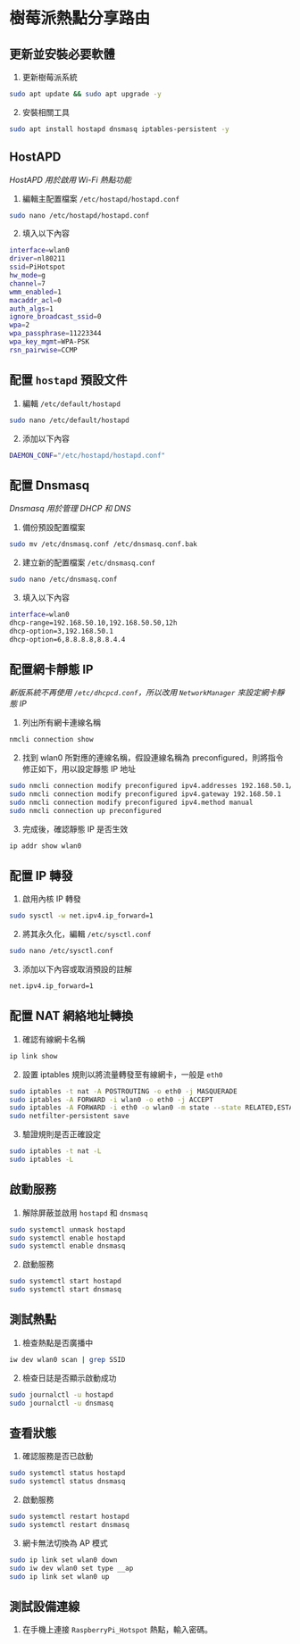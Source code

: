 # 樹莓派熱點分享路由

## 更新並安裝必要軟體

1. 更新樹莓派系統

```bash
sudo apt update && sudo apt upgrade -y
```

2. 安裝相關工具

```bash
sudo apt install hostapd dnsmasq iptables-persistent -y
```

## HostAPD

_HostAPD 用於啟用 Wi-Fi 熱點功能_

1. 編輯主配置檔案 `/etc/hostapd/hostapd.conf`

```bash
sudo nano /etc/hostapd/hostapd.conf
```

2. 填入以下內容

```bash
interface=wlan0
driver=nl80211
ssid=PiHotspot
hw_mode=g
channel=7
wmm_enabled=1
macaddr_acl=0
auth_algs=1
ignore_broadcast_ssid=0
wpa=2
wpa_passphrase=11223344
wpa_key_mgmt=WPA-PSK
rsn_pairwise=CCMP
```

## 配置 `hostapd` 預設文件

1. 編輯 `/etc/default/hostapd`

```bash
sudo nano /etc/default/hostapd
```

2. 添加以下內容

```bash
DAEMON_CONF="/etc/hostapd/hostapd.conf"
```

## 配置 Dnsmasq

_Dnsmasq 用於管理 DHCP 和 DNS_

1. 備份預設配置檔案

```bash
sudo mv /etc/dnsmasq.conf /etc/dnsmasq.conf.bak
```

2. 建立新的配置檔案 `/etc/dnsmasq.conf`

```bash
sudo nano /etc/dnsmasq.conf
```

3. 填入以下內容

```bash
interface=wlan0
dhcp-range=192.168.50.10,192.168.50.50,12h
dhcp-option=3,192.168.50.1
dhcp-option=6,8.8.8.8,8.8.4.4
```

## 配置網卡靜態 IP

_新版系統不再使用 `/etc/dhcpcd.conf`，所以改用 `NetworkManager` 來設定網卡靜態 IP_

1. 列出所有網卡連線名稱

```bash
nmcli connection show
```

2. 找到 wlan0 所對應的連線名稱，假設連線名稱為 preconfigured，則將指令修正如下，用以設定靜態 IP 地址

```bash
sudo nmcli connection modify preconfigured ipv4.addresses 192.168.50.1/24
sudo nmcli connection modify preconfigured ipv4.gateway 192.168.50.1
sudo nmcli connection modify preconfigured ipv4.method manual
sudo nmcli connection up preconfigured
```

3. 完成後，確認靜態 IP 是否生效

```bash
ip addr show wlan0
```

## 配置 IP 轉發

1. 啟用內核 IP 轉發

```bash
sudo sysctl -w net.ipv4.ip_forward=1
```

2. 將其永久化，編輯 `/etc/sysctl.conf`

```bash
sudo nano /etc/sysctl.conf
```

3. 添加以下內容或取消預設的註解

```bash
net.ipv4.ip_forward=1
```

## 配置 NAT 網絡地址轉換

1. 確認有線網卡名稱

```bash
ip link show
```

2. 設置 iptables 規則以將流量轉發至有線網卡，一般是 `eth0`

```bash
sudo iptables -t nat -A POSTROUTING -o eth0 -j MASQUERADE
sudo iptables -A FORWARD -i wlan0 -o eth0 -j ACCEPT
sudo iptables -A FORWARD -i eth0 -o wlan0 -m state --state RELATED,ESTABLISHED -j ACCEPT
sudo netfilter-persistent save
```

3. 驗證規則是否正確設定

```bash
sudo iptables -t nat -L
sudo iptables -L
```

## 啟動服務

1. 解除屏蔽並啟用 `hostapd` 和 `dnsmasq`

```bash
sudo systemctl unmask hostapd
sudo systemctl enable hostapd
sudo systemctl enable dnsmasq
```

2. 啟動服務

```bash
sudo systemctl start hostapd
sudo systemctl start dnsmasq
```

## 測試熱點

1. 檢查熱點是否廣播中

```bash
iw dev wlan0 scan | grep SSID
```

2. 檢查日誌是否顯示啟動成功

```bash
sudo journalctl -u hostapd
sudo journalctl -u dnsmasq
```

## 查看狀態

1. 確認服務是否已啟動

```bash
sudo systemctl status hostapd
sudo systemctl status dnsmasq
```

2. 啟動服務

```bash
sudo systemctl restart hostapd
sudo systemctl restart dnsmasq
```

3. 網卡無法切換為 AP 模式

```bash
sudo ip link set wlan0 down
sudo iw dev wlan0 set type __ap
sudo ip link set wlan0 up
```


## 測試設備連線

1. 在手機上連接 `RaspberryPi_Hotspot` 熱點，輸入密碼。


